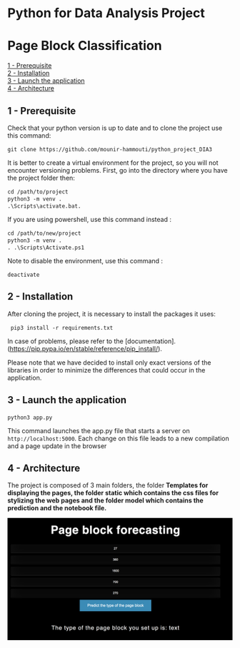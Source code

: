 # Python for Data Analysis Project
# Page Block Classification

[1 - Prerequisite](#prerequisite)  
[2 - Installation](#installation)  
[3 - Launch the application](#start)  
[4 - Architecture](#architecture) 


## <a name="prerequisite"></a>1 - Prerequisite

Check that your python version is up to date and to clone the project use this command:

```
git clone https://github.com/mounir-hammouti/python_project_DIA3
```

It is better to create a virtual environment for the project, so you will not encounter versioning problems. First, go into the directory where you have the project folder then:

```
cd /path/to/project
python3 -m venv .
.\Scripts\activate.bat.
```
If you are using powershell, use this command instead :
```
cd /path/to/new/project
python3 -m venv .
. .\Scripts\Activate.ps1
```


Note to disable the environment, use this command :
```
deactivate
```



## <a name="installation"></a>2 - Installation

After cloning the project, it is necessary to install the packages it uses:

```
 pip3 install -r requirements.txt
```

In case of problems, please refer to the [documentation].(https://pip.pypa.io/en/stable/reference/pip_install/).

Please note that we have decided to install only exact versions of the libraries in order to minimize the differences that could occur in the application.



## <a name="start"></a>3 - Launch the application

```
python3 app.py
```

This command launches the app.py file that starts a server on `http://localhost:5000`. Each change on this file leads to a new compilation and a page update in the browser


## <a name="architecture"></a>4 - Architecture

The project is composed of 3 main folders, the folder <b>Templates<b> for displaying the pages, the folder <b>static</b> which contains the css files for stylizing the web pages and the folder <b>model</b> which contains the prediction and the notebook file. 

![logo](https://github.com/mounir-hammouti/python_project_DIA3/blob/main/images/predictPage.png)